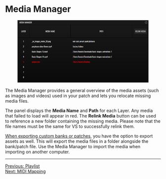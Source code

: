 # Media Manager

<div style="text-align: center;">
<figure style="text-align: center;">
  <img src="/vs/vs2/images/main-panel-media-manager.png" alt="Media Manager" style="padding: 0px" />
  <figcaption></figcaption>
</figure>
</div>

The Media Manager provides a general overview of the media assets (such as images and videos) used in your patch and lets you relocate missing media files.

The panel displays the **Media Name** and **Path** for each Layer. Any media that failed to load will appear in red. The **Relink Media** button can be used to reference a new folder containing the missing media. Please note that the file names must be the same for VS to successfully relink them.

[When exporting custom banks or patches](patch-manager), you have the option to export assets as well. This will export the media files in a folder alongside the bank/patch file. Use the Media Manager to import the media when importing on another computer.

---

[Previous: Playlist](playlist)<br>
[Next: MIDI Mapping](midi-mapping)
